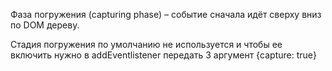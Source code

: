 Фаза погружения (capturing phase) – событие сначала идёт сверху вниз по DOM дереву.

Стадия погружения по умолчанию не используется и чтобы ее включить нужно в addEventlistener передать 3 аргумент {capture: true}